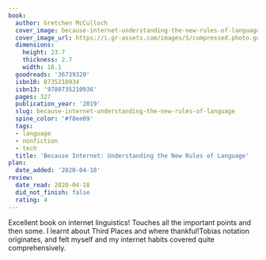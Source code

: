 ```yaml
---
book:
  author: Gretchen McCulloch
  cover_image: because-internet-understanding-the-new-rules-of-language.jpg
  cover_image_url: https://i.gr-assets.com/images/S/compressed.photo.goodreads.com/books/1547222587l/36739320._SX98_.jpg
  dimensions:
    height: 23.7
    thickness: 2.7
    width: 16.1
  goodreads: '36739320'
  isbn10: 0735210934
  isbn13: '9780735210936'
  pages: 327
  publication_year: '2019'
  slug: because-internet-understanding-the-new-rules-of-language
  spine_color: '#f8ee09'
  tags:
  - language
  - nonfiction
  - tech
  title: 'Because Internet: Understanding the New Rules of Language'
plan:
  date_added: '2020-04-18'
review:
  date_read: 2020-04-18
  did_not_finish: false
  rating: 4
---
```


Excellent book on internet linguistics! Touches all the important points and then some. I learnt about Third Places and where thankful!Tobias notation originates, and felt myself and my internet habits covered quite comprehensively.
